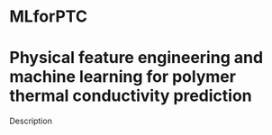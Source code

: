 # MLforPTC
Physical feature engineering and machine learning for polymer thermal conductivity prediction
=========================
Description
